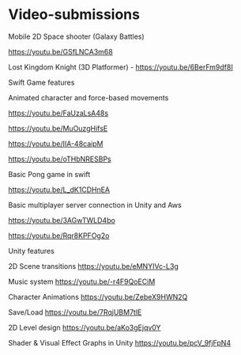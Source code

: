 # Video-submissions

Mobile 2D Space shooter (Galaxy Battles)

https://youtu.be/GSfLNCA3m68

Lost Kingdom Knight (3D Platformer) - https://youtu.be/6BerFm9df8I



Swift Game features 

Animated character and force-based movements

https://youtu.be/FaUzaLsA48s

https://youtu.be/MuOuzgHifsE

https://youtu.be/IIA-48caipM

https://youtu.be/oTHbNRESBPs





Basic Pong game in swift

https://youtu.be/L_dK1CDHnEA

Basic multiplayer server connection in Unity and Aws

https://youtu.be/3AGwTWLD4bo

https://youtu.be/Rqr8KPFOg2o




Unity features

2D Scene transitions https://youtu.be/eMNYIVc-L3g

Music system https://youtu.be/-r4F9QoECiM

Character Animations https://youtu.be/ZebeX9HWN2Q

Save/Load https://youtu.be/7RqjUBM7tlE

2D Level design https://youtu.be/aKo3gEjqv0Y

Shader & Visual Effect Graphs in Unity https://youtu.be/pcV_9fjFpN4

